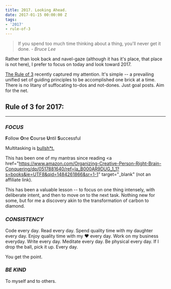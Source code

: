 ```yaml
---
title: 2017. Looking Ahead.
date: 2017-01-15 00:00:00 Z
tags:
- '2017'
- rule-of-3
---
```


> If you spend too much time thinking about a thing, you'll never get it done. *- Bruce Lee*


Rather than look back and navel-gaze (although it has it's place, that place is not here), I prefer to focus on today and look toward 2017.

<a href='http://www.artofmanliness.com/2017/01/09/work-deliberately-instead-reactively-rule-3/' target='_blank'>The Rule of 3</a> recently captured my attention. It's simple -- a prevailing unified set of guiding principles to be accomplished one brick at a time. There is no litany of suffocating to-dos and not-dones. Just goal posts. Aim for the net.

## Rule of 3 for 2017:
___

### *FOCUS*

**F**ollow **O**ne **C**ourse **U**ntil **S**uccessful

Multitasking is <a href="http://apa.org/research/action/multitask.aspx" target="_blank">bullsh*t.</a>

This has been one of my mantras since reading <a href="https://www.amazon.com/Organizing-Creative-Person-Right-Brain-Conquering/dp/0517881640/ref=la_B000AR9DUG_1_1?s=books&ie=UTF8&qid=1484261866&sr=1-1" target="_blank"</a> (not an affiliate link).

This has been a valuable lesson -- to focus on one thing intensely, with deliberate intent, and then to move on to the next task. Nothing new for some, but for me a discovery akin to the transformation of carbon to diamond.

### *CONSISTENCY*

Code every day. Read every day. Spend quality time with my daughter every day. Enjoy quality time with my ♥️ every day. Work on my business everyday. Write every day. Meditate every day. Be physical every day. If I drop the ball, pick it up. Every day.

You get the point.

### *BE KIND*

To myself and to others.